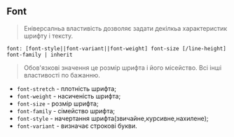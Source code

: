 ## Font
>Eніверсалньа властивість дозволяє задати декілкьа характеристик шрифту і тексту.

`font: [font-style||font-variant||font-weight] font-size [/line-height] font-family | inherit`

>Обов'язкові значення це розмір шрифта і його місейство. Всі інші властивості по бажанню.
* `font-stretch` - плотність шрифта;
* `font-weight` - насиченість шрифта;
* `font-size` - розмір шрифта;
* `font-family` - сімейство шрифта;
* `font-style` - начертання шрифта(звичайне,курсивне,нахилене);
* `font-variant` - визначає строкові букви.